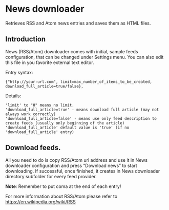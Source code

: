 # News downloader 

Retrieves RSS and Atom news entries and saves them as HTML files.

## Introduction

News (RSS/Atom) downloader comes with initial, sample feeds configuration, that can be changed under Settings menu. You can also edit this file in you favorite external text editor.

Entry syntax:
```
{"http://your-url.com", limit=max_number_of_items_to_be_created, download_full_article=true/false},
```

Details:

```
'limit' to "0" means no limit.
'download_full_article=true' - means download full article (may not always work correctly)
'download_full_article=false' - means use only feed description to create feeds (usually only beginning of the article)
'download_full_article' default value is 'true' (if no 'download_full_article' entry)
```

## Download feeds.

All you need to do is copy RSS/Atom url address and use it in News downloader configuration and press “Download news” to start downloading. If successful, once finished, it creates in News downloader directory subfolder for every feed provider.

**Note**: Remember to put coma at the end of each entry!




For more information about RSS/Atom please refer to https://en.wikipedia.org/wiki/RSS